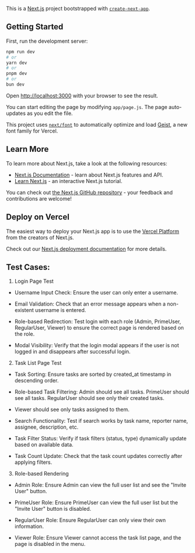 This is a [Next.js](https://nextjs.org) project bootstrapped with [`create-next-app`](https://github.com/vercel/next.js/tree/canary/packages/create-next-app).

## Getting Started

First, run the development server:

```bash
npm run dev
# or
yarn dev
# or
pnpm dev
# or
bun dev
```

Open [http://localhost:3000](http://localhost:3000) with your browser to see the result.

You can start editing the page by modifying `app/page.js`. The page auto-updates as you edit the file.

This project uses [`next/font`](https://nextjs.org/docs/app/building-your-application/optimizing/fonts) to automatically optimize and load [Geist](https://vercel.com/font), a new font family for Vercel.

## Learn More

To learn more about Next.js, take a look at the following resources:

- [Next.js Documentation](https://nextjs.org/docs) - learn about Next.js features and API.
- [Learn Next.js](https://nextjs.org/learn) - an interactive Next.js tutorial.

You can check out [the Next.js GitHub repository](https://github.com/vercel/next.js) - your feedback and contributions are welcome!

## Deploy on Vercel

The easiest way to deploy your Next.js app is to use the [Vercel Platform](https://vercel.com/new?utm_medium=default-template&filter=next.js&utm_source=create-next-app&utm_campaign=create-next-app-readme) from the creators of Next.js.

Check out our [Next.js deployment documentation](https://nextjs.org/docs/app/building-your-application/deploying) for more details.

## Test Cases:
1. Login Page Test

- Username Input Check: Ensure the user can only enter a username.

- Email Validation: Check that an error message appears when a non-existent username is entered.

- Role-based Redirection: Test login with each role (Admin, PrimeUser, RegularUser, Viewer) to ensure the correct page is rendered based on the role.

- Modal Visibility: Verify that the login modal appears if the user is not logged in and disappears after successful login.

2. Task List Page Test

- Task Sorting: Ensure tasks are sorted by created_at timestamp in descending order.

- Role-based Task Filtering:
Admin should see all tasks.
PrimeUser should see all tasks.
RegularUser should see only their created tasks.

- Viewer should see only tasks assigned to them.

- Search Functionality:
Test if search works by task name, reporter name, assignee, description, etc.

- Task Filter Status: Verify if task filters (status, type) dynamically update based on available data.

- Task Count Update: Check that the task count updates correctly after applying filters.

3. Role-based Rendering

- Admin Role: Ensure Admin can view the full user list and see the "Invite User" button.

- PrimeUser Role: Ensure PrimeUser can view the full user list but the "Invite User" button is disabled.

- RegularUser Role: Ensure RegularUser can only view their own information.

- Viewer Role: Ensure Viewer cannot access the task list page, and the page is disabled in the menu.